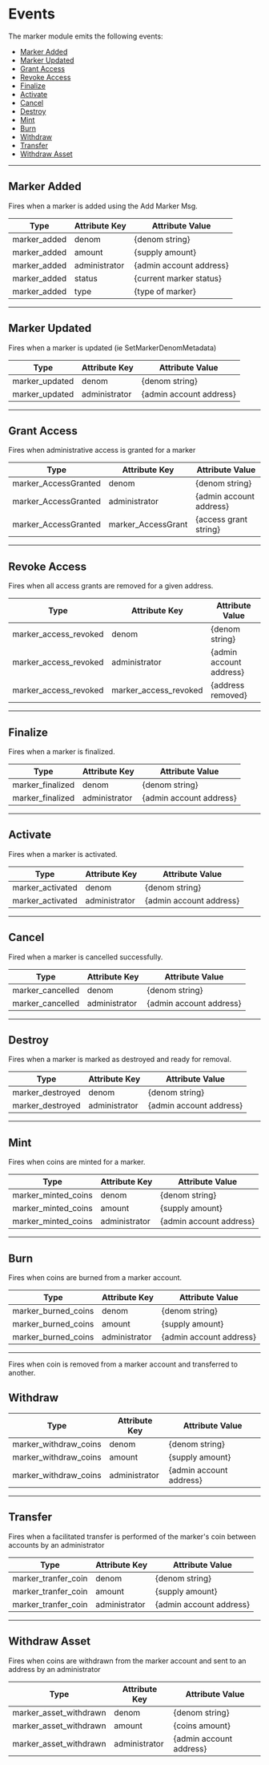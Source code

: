 # Events

The marker module emits the following events:

<!-- TOC 2 2 -->
  - [Marker Added](#marker-added)
  - [Marker Updated](#marker-updated)
  - [Grant Access](#grant-access)
  - [Revoke Access](#revoke-access)
  - [Finalize](#finalize)
  - [Activate](#activate)
  - [Cancel](#cancel)
  - [Destroy](#destroy)
  - [Mint](#mint)
  - [Burn](#burn)
  - [Withdraw](#withdraw)
  - [Transfer](#transfer)
  - [Withdraw Asset](#withdraw-asset)



---
## Marker Added

Fires when a marker is added using the Add Marker Msg.

| Type                   | Attribute Key         | Attribute Value           |
| ---------------------- | --------------------- | ------------------------- |
| marker_added           | denom                 | {denom string}            |
| marker_added           | amount                | {supply amount}           |
| marker_added           | administrator         | {admin account address}   |
| marker_added           | status                | {current marker status}   |
| marker_added           | type                  | {type of marker}          |


---
## Marker Updated

Fires when a marker is updated (ie SetMarkerDenomMetadata)

| Type                   | Attribute Key         | Attribute Value           |
| ---------------------- | --------------------- | ------------------------- |
| marker_updated         | denom                 | {denom string}            |
| marker_updated         | administrator         | {admin account address}   |


---
## Grant Access

Fires when administrative access is granted for a marker

| Type                   | Attribute Key         | Attribute Value           |
| ---------------------- | --------------------- | ------------------------- |
| marker_AccessGranted   | denom                 | {denom string}            |
| marker_AccessGranted   | administrator         | {admin account address}   |
| marker_AccessGranted   | marker_AccessGrant    | {access grant string}     |



---
## Revoke Access

Fires when all access grants are removed for a given address.

| Type                   | Attribute Key         | Attribute Value           |
| ---------------------- | --------------------- | ------------------------- |
| marker_access_revoked  | denom                 | {denom string}            |
| marker_access_revoked  | administrator         | {admin account address}   |
| marker_access_revoked  | marker_access_revoked | {address removed}         |



---
## Finalize

Fires when a marker is finalized.

| Type                   | Attribute Key         | Attribute Value           |
| ---------------------- | --------------------- | ------------------------- |
| marker_finalized       | denom                 | {denom string}            |
| marker_finalized       | administrator         | {admin account address}   |



---
## Activate

Fires when a marker is activated.

| Type                   | Attribute Key         | Attribute Value           |
| ---------------------- | --------------------- | ------------------------- |
| marker_activated       | denom                 | {denom string}            |
| marker_activated       | administrator         | {admin account address}   |


---
## Cancel

Fired when a marker is cancelled successfully.

| Type                   | Attribute Key         | Attribute Value           |
| ---------------------- | --------------------- | ------------------------- |
| marker_cancelled       | denom                 | {denom string}            |
| marker_cancelled       | administrator         | {admin account address}   |


---
## Destroy

Fires when a marker is marked as destroyed and ready for removal.

| Type                   | Attribute Key         | Attribute Value           |
| ---------------------- | --------------------- | ------------------------- |
| marker_destroyed       | denom                 | {denom string}            |
| marker_destroyed       | administrator         | {admin account address}   |

---
## Mint

Fires when coins are minted for a marker.

| Type                   | Attribute Key         | Attribute Value           |
| ---------------------- | --------------------- | ------------------------- |
| marker_minted_coins    | denom                 | {denom string}            |
| marker_minted_coins    | amount                | {supply amount}           |
| marker_minted_coins    | administrator         | {admin account address}   |



---
## Burn

Fires when coins are burned from a marker account.

| Type                   | Attribute Key         | Attribute Value           |
| ---------------------- | --------------------- | ------------------------- |
| marker_burned_coins    | denom                 | {denom string}            |
| marker_burned_coins    | amount                | {supply amount}           |
| marker_burned_coins    | administrator         | {admin account address}   |


---

Fires when coin is removed from a marker account and transferred to another.
## Withdraw

| Type                   | Attribute Key         | Attribute Value           |
| ---------------------- | --------------------- | ------------------------- |
| marker_withdraw_coins  | denom                 | {denom string}            |
| marker_withdraw_coins  | amount                | {supply amount}           |
| marker_withdraw_coins  | administrator         | {admin account address}   |


---
## Transfer

Fires when a facilitated transfer is performed of the marker's coin between accounts by an administrator

| Type                   | Attribute Key         | Attribute Value           |
| ---------------------- | --------------------- | ------------------------- |
| marker_tranfer_coin    | denom                 | {denom string}            |
| marker_tranfer_coin    | amount                | {supply amount}           |
| marker_tranfer_coin    | administrator         | {admin account address}   |

---
## Withdraw Asset

Fires when coins are withdrawn from the marker account and sent to an address by an administrator

| Type                   | Attribute Key         | Attribute Value           |
| ---------------------- | --------------------- | ------------------------- |
| marker_asset_withdrawn | denom                 | {denom string}            |
| marker_asset_withdrawn | amount                | {coins amount}            |
| marker_asset_withdrawn | administrator         | {admin account address}   |
